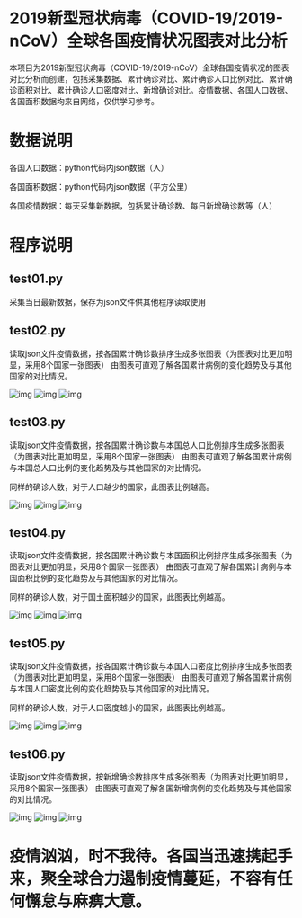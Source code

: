 # 2019新型冠状病毒（COVID-19/2019-nCoV）全球各国疫情状况图表对比分析

本项目为2019新型冠状病毒（COVID-19/2019-nCoV）全球各国疫情状况的图表对比分析而创建，包括采集数据、累计确诊对比、累计确诊人口比例对比、累计确诊面积对比、累计确诊人口密度对比、新增确诊对比。疫情数据、各国人口数据、各国面积数据均来自网络，仅供学习参考。

# 数据说明
各国人口数据：python代码内json数据（人）

各国面积数据：python代码内json数据（平方公里）

各国疫情数据：每天采集新数据，包括累计确诊数、每日新增确诊数等（人）

# 程序说明

## test01.py
采集当日最新数据，保存为json文件供其他程序读取使用

## test02.py
读取json文件疫情数据，按各国累计确诊数排序生成多张图表（为图表对比更加明显，采用8个国家一张图表）
由图表可直观了解各国累计病例的变化趋势及与其他国家的对比情况。

![img](https://raw.githubusercontent.com/zhonghuihuo/COVID-19-charts-by-country/master/test02.1.png)
![img](https://raw.githubusercontent.com/zhonghuihuo/COVID-19-charts-by-country/master/test02.2.png)
![img](https://raw.githubusercontent.com/zhonghuihuo/COVID-19-charts-by-country/master/test02.3.png)

## test03.py
读取json文件疫情数据，按各国累计确诊数与本国总人口比例排序生成多张图表（为图表对比更加明显，采用8个国家一张图表）
由图表可直观了解各国累计病例与本国总人口比例的变化趋势及与其他国家的对比情况。

同样的确诊人数，对于人口越少的国家，此图表比例越高。

![img](https://raw.githubusercontent.com/zhonghuihuo/COVID-19-charts-by-country/master/test03.1.png)
![img](https://raw.githubusercontent.com/zhonghuihuo/COVID-19-charts-by-country/master/test03.2.png)
![img](https://raw.githubusercontent.com/zhonghuihuo/COVID-19-charts-by-country/master/test03.3.png)

## test04.py
读取json文件疫情数据，按各国累计确诊数与本国面积比例排序生成多张图表（为图表对比更加明显，采用8个国家一张图表）
由图表可直观了解各国累计病例与本国面积比例的变化趋势及与其他国家的对比情况。

同样的确诊人数，对于国土面积越少的国家，此图表比例越高。

![img](https://raw.githubusercontent.com/zhonghuihuo/COVID-19-charts-by-country/master/test04.1.png)
![img](https://raw.githubusercontent.com/zhonghuihuo/COVID-19-charts-by-country/master/test04.2.png)
![img](https://raw.githubusercontent.com/zhonghuihuo/COVID-19-charts-by-country/master/test04.3.png)

## test05.py
读取json文件疫情数据，按各国累计确诊数与本国人口密度比例排序生成多张图表（为图表对比更加明显，采用8个国家一张图表）
由图表可直观了解各国累计病例与本国人口密度比例的变化趋势及与其他国家的对比情况。

同样的确诊人数，对于人口密度越小的国家，此图表比例越高。

![img](https://raw.githubusercontent.com/zhonghuihuo/COVID-19-charts-by-country/master/test05.1.png)
![img](https://raw.githubusercontent.com/zhonghuihuo/COVID-19-charts-by-country/master/test05.2.png)
![img](https://raw.githubusercontent.com/zhonghuihuo/COVID-19-charts-by-country/master/test05.3.png)

## test06.py
读取json文件疫情数据，按新增确诊数排序生成多张图表（为图表对比更加明显，采用8个国家一张图表）
由图表可直观了解各国新增病例的变化趋势及与其他国家的对比情况。

![img](https://raw.githubusercontent.com/zhonghuihuo/COVID-19-charts-by-country/master/test06.1.png)
![img](https://raw.githubusercontent.com/zhonghuihuo/COVID-19-charts-by-country/master/test06.2.png)
![img](https://raw.githubusercontent.com/zhonghuihuo/COVID-19-charts-by-country/master/test06.3.png)

# 疫情汹汹，时不我待。各国当迅速携起手来，聚全球合力遏制疫情蔓延，不容有任何懈怠与麻痹大意。

